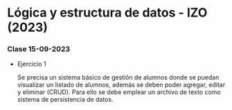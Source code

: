 # Lógica y estructura de datos - IZO (2023)

### Clase 15-09-2023

-   Ejercicio 1

    Se precisa un sistema básico de gestión de alumnos donde se puedan visualizar un listado de alumnos, además se deben poder agregar, editar y eliminar (CRUD). Para ello se debe emplear un archivo de texto como sistema de persistencia de datos.
